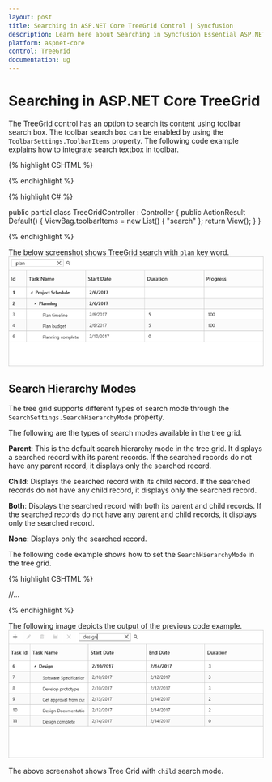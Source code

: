```yaml
---
layout: post
title: Searching in ASP.NET Core TreeGrid Control | Syncfusion
description: Learn here about Searching in Syncfusion Essential ASP.NET Core TreeGrid Control, its elements, and more.
platform: aspnet-core
control: TreeGrid
documentation: ug
---
```


# Searching in ASP.NET Core TreeGrid

The TreeGrid control has an option to search its content using toolbar search box. The toolbar search box can be enabled by using the `ToolbarSettings.ToolbarItems` property. The following code example explains how to integrate search textbox in toolbar.

{% highlight CSHTML %}

<ej-tree-grid id="TreeGridContainer">
    <e-tree-grid-toolbar-settings show-toolbar="true" toolbar-items="ViewBag.toolbarItems">
    </e-tree-grid-toolbar-settings>
</ej-tree-grid>

{% endhighlight %}

{% highlight C# %}

public partial class TreeGridController : Controller
{
    public ActionResult Default()
    {
        ViewBag.toolbarItems = new List<String>() { "search" };
        return View();
    }
}

{% endhighlight %}

The below screenshot shows TreeGrid search with `plan` key word.
![ASP.NET Core TreeGrid searching](Searching_images/Searching_img1.png)

## Search Hierarchy Modes

The tree grid supports different types of search mode through the `SearchSettings.SearchHierarchyMode` property.

The following are the types of search modes available in the tree grid.

**Parent**: This is the default search hierarchy mode in the tree grid. It displays a searched record with its parent records. If the searched records do not have any parent record, it displays only the searched record.

**Child**: Displays the searched record with its child record. If the searched records do not have any child record, it displays only the searched record.

**Both**: Displays the searched record with both its parent and child records. If the searched records do not have any parent and child records, it displays only the searched record.

**None**: Displays only the searched record.

The following code example shows how to set the `SearchHierarchyMode` in the tree grid.

{% highlight CSHTML %}

<ej-tree-grid id="TreeGridContainer">
    //...
    <e-tree-grid-search-settings search-hierarchy-mode="child"></e-tree-grid-search-settings>
</ej-tree-grid>

{% endhighlight %}

The following image depicts the output of the previous code example.
![ASP.NET Core TreeGrid search hierarchy mode](Searching_images/SearchHierarchyModes_img1.png)

The above screenshot shows Tree Grid with `child` search mode.
